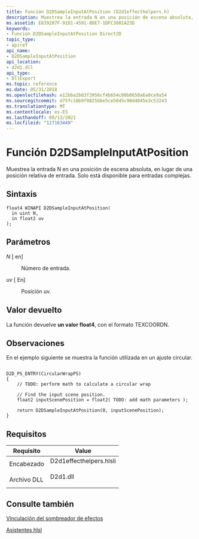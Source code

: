 ```yaml
---
title: Función D2DSampleInputAtPosition (D2d1effecthelpers.h)
description: Muestrea la entrada N en una posición de escena absoluta, en lugar de una posición relativa de entrada. Solo está disponible para entradas complejas.
ms.assetid: E839287F-91D1-4591-8DE7-1DFC3001A23D
keywords:
- Función D2DSampleInputAtPosition Direct2D
topic_type:
- apiref
api_name:
- D2DSampleInputAtPosition
api_location:
- d2d1.dll
api_type:
- DllExport
ms.topic: reference
ms.date: 05/31/2018
ms.openlocfilehash: e12bba2b83f3956cf4b654c00b0650a6a0ce9a54
ms.sourcegitcommit: d75fc10b9f0825bbe5ce5045c90d4045e3c53243
ms.translationtype: MT
ms.contentlocale: es-ES
ms.lasthandoff: 09/13/2021
ms.locfileid: "127163449"
---
```

# <a name="d2dsampleinputatposition-function"></a>Función D2DSampleInputAtPosition

Muestrea la entrada N en una posición de escena absoluta, en lugar de una posición relativa de entrada. Solo está disponible para entradas complejas.

## <a name="syntax"></a>Sintaxis

``` syntax
float4 WINAPI D2DSampleInputAtPosition(
  in uint N,
  in float2 uv
);
```

## <a name="parameters"></a>Parámetros

<dl> <dt>

*N* \[ en\]
</dt> <dd>

Número de entrada.

</dd> <dt>

*uv* \[ En\]
</dt> <dd>

Posición uv.

</dd> </dl>

## <a name="return-value"></a>Valor devuelto

La función devuelve **un valor float4**, con el formato TEXCOORDN.

## <a name="remarks"></a>Observaciones

En el ejemplo siguiente se muestra la función utilizada en un ajuste circular.

``` syntax
  
D2D_PS_ENTRY(CircularWrapPS)  
{  
    // TODO: perform math to calculate a circular wrap
  
    // Find the input scene position.  
    float2 inputScenePosition = float2( TODO: add math parameters );  
  
    return D2DSampleInputAtPosition(0, inputScenePosition);  
}
```

## <a name="requirements"></a>Requisitos



| Requisito | Value |
|-------------------|----------------------------------------------------------------------------------------------------|
| Encabezado<br/> | <dl> <dt>D2d1effecthelpers.hlsli</dt> </dl> |
| Archivo DLL<br/>    | <dl> <dt>D2d1.dll</dt> </dl>                |



## <a name="see-also"></a>Consulte también

<dl> <dt>

[Vinculación del sombreador de efectos](effect-shader-linking.md)
</dt> <dt>

[Asistentes hlsl](hlsl-helpers.md)
</dt> </dl>

 

 





